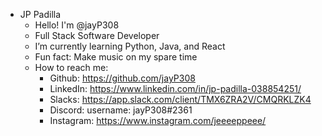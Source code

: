 - JP Padilla
    - Hello! I'm @jayP308
    - Full Stack Software Developer
    - I’m currently learning Python, Java, and React
    - Fun fact: Make music on my spare time 
    - How to reach me: 
        - Github: https://github.com/jayP308
        - LinkedIn: https://www.linkedin.com/in/jp-padilla-038854251/
        - Slacks: https://app.slack.com/client/TMX6ZRA2V/CMQRKLZK4
        - Discord: username: jayP308#2361
        - Instagram: https://www.instagram.com/jeeeeppeee/